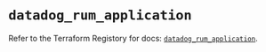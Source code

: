 # `datadog_rum_application`

Refer to the Terraform Registory for docs: [`datadog_rum_application`](https://registry.terraform.io/providers/datadog/datadog/3.33.0/docs/resources/rum_application).
